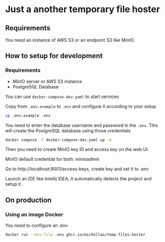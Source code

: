 # Just a another temporary file hoster

## Requirements

You need an instance of AWS S3 or an endpoint S3 like MinIO.

## How to setup for development

### Requirements

- MinIO server or AWS S3 instance
- PostgreSQL Database

You can use `docker-compose-dev.yaml` to start services

Copy from `.env.example` to `.env` and configure it according to your setup
```sh
cp .env.example .env
```

You need to enter the database username and password in the `.env`. This will create the PostgreSQL database using those credentials

```sh
docker compose -f docker-compose-dev.yaml up -d
```

Then you need to create MinIO key ID and access key on the web UI.

MinIO default credential for both: minioadmin

Go to http://localhost:9001/access-keys, create key and set it to .env

Launch an IDE like Intellij IDEA, it automatically detects the project and setup it.

## On production

### Using an image Docker

You need to configure an .env

```sh
docker run --env-file .env ghcr.io/michellao/temp-files-hoster
```
